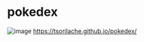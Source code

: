# pokedex
![image](https://user-images.githubusercontent.com/89573774/137603750-5a32481e-e24b-419a-aba0-45f259e0771a.png)
https://tsorilache.github.io/pokedex/
